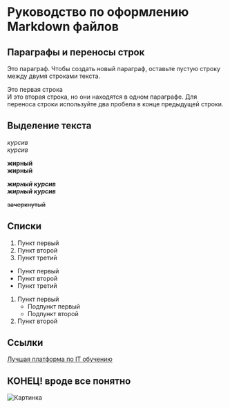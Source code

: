 # Руководство по оформлению Markdown файлов

## Параграфы и переносы строк

Это параграф. Чтобы создать новый параграф, оставьте пустую строку между двумя строками текста.

Это первая строка  
И это вторая строка, но они находятся в одном параграфе. Для переноса строки используйте два пробела в конце предыдущей строки.

## Выделение текста

*курсив*  
_курсив_

**жирный**  
__жирный__

***жирный курсив***  
___жирный курсив___

~~зачеркнутый~~

## Списки

1. Пункт первый
2. Пункт второй
3. Пункт третий

- Пункт первый
- Пункт второй
- Пункт третий

1. Пункт первый
    - Подпункт первый
    - Подпункт второй
2. Пункт второй

## Ссылки

[Лучшая платформа по IT обучению](https://gb.ru/)

## КОНЕЦ! вроде все понятно

![Картинка](https://telegra.ph/file/35db39d9293fc9a31df4a.jpg)